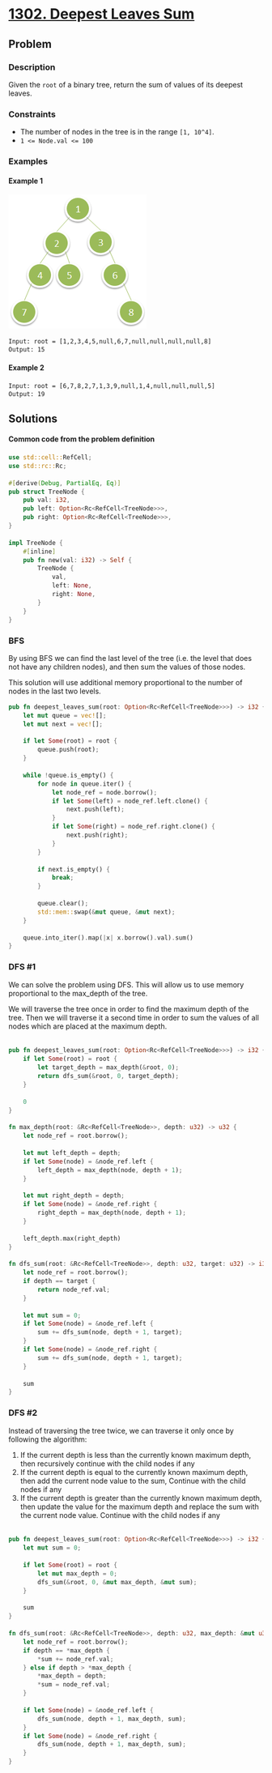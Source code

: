 # [1302. Deepest Leaves Sum](https://leetcode.com/problems/deepest-leaves-sum/)

## Problem

### Description

Given the `root` of a binary tree, return the sum of values of its deepest
leaves.

### Constraints

* The number of nodes in the tree is in the range `[1, 10^4]`.
* `1 <= Node.val <= 100`

### Examples

#### Example 1

![image](resources/1302/ex1.png)

```text
Input: root = [1,2,3,4,5,null,6,7,null,null,null,null,8]
Output: 15
```

#### Example 2

```text
Input: root = [6,7,8,2,7,1,3,9,null,1,4,null,null,null,5]
Output: 19
```

## Solutions

#### Common code from the problem definition

```rust
use std::cell::RefCell;
use std::rc::Rc;

#[derive(Debug, PartialEq, Eq)]
pub struct TreeNode {
    pub val: i32,
    pub left: Option<Rc<RefCell<TreeNode>>>,
    pub right: Option<Rc<RefCell<TreeNode>>>,
}

impl TreeNode {
    #[inline]
    pub fn new(val: i32) -> Self {
        TreeNode {
            val,
            left: None,
            right: None,
        }
    }
}
```

### BFS

By using BFS we can find the last level of the tree (i.e. the level that does
not have any children nodes), and then sum the values of those nodes.

This solution will use additional memory proportional to the number of nodes in
the last two levels.

```rust
pub fn deepest_leaves_sum(root: Option<Rc<RefCell<TreeNode>>>) -> i32 {
    let mut queue = vec![];
    let mut next = vec![];

    if let Some(root) = root {
        queue.push(root);
    }

    while !queue.is_empty() {
        for node in queue.iter() {
            let node_ref = node.borrow();
            if let Some(left) = node_ref.left.clone() {
                next.push(left);
            }
            if let Some(right) = node_ref.right.clone() {
                next.push(right);
            }
        }

        if next.is_empty() {
            break;
        }

        queue.clear();
        std::mem::swap(&mut queue, &mut next);
    }

    queue.into_iter().map(|x| x.borrow().val).sum()
}
```

### DFS #1

We can solve the problem using DFS. This will allow us to use memory
proportional to the max_depth of the tree.

We will traverse the tree once in order to find the maximum depth of the tree.
Then we will traverse it a second time in order to sum the values of all nodes
which are placed at the maximum depth.

```rust

pub fn deepest_leaves_sum(root: Option<Rc<RefCell<TreeNode>>>) -> i32 {
    if let Some(root) = root {
        let target_depth = max_depth(&root, 0);
        return dfs_sum(&root, 0, target_depth);
    }

    0
}

fn max_depth(root: &Rc<RefCell<TreeNode>>, depth: u32) -> u32 {
    let node_ref = root.borrow();

    let mut left_depth = depth;
    if let Some(node) = &node_ref.left {
        left_depth = max_depth(node, depth + 1);
    }

    let mut right_depth = depth;
    if let Some(node) = &node_ref.right {
        right_depth = max_depth(node, depth + 1);
    }

    left_depth.max(right_depth)
}

fn dfs_sum(root: &Rc<RefCell<TreeNode>>, depth: u32, target: u32) -> i32 {
    let node_ref = root.borrow();
    if depth == target {
        return node_ref.val;
    }

    let mut sum = 0;
    if let Some(node) = &node_ref.left {
        sum += dfs_sum(node, depth + 1, target);
    }
    if let Some(node) = &node_ref.right {
        sum += dfs_sum(node, depth + 1, target);
    }

    sum
}
```

### DFS #2

Instead of traversing the tree twice, we can traverse it only once by following
the algorithm:

1. If the current depth is less than the currently known maximum depth, then
   recursively continue with the child nodes if any
2. If the current depth is equal to the currently known maximum depth, then add
   the current node value to the sum, Continue with the child nodes if any
3. If the current depth is greater than the currently known maximum depth, then
   update the value for the maximum depth and replace the sum with the current
   node value. Continue with the child nodes if any

```rust

pub fn deepest_leaves_sum(root: Option<Rc<RefCell<TreeNode>>>) -> i32 {
    let mut sum = 0;

    if let Some(root) = root {
        let mut max_depth = 0;
        dfs_sum(&root, 0, &mut max_depth, &mut sum);
    }

    sum
}

fn dfs_sum(root: &Rc<RefCell<TreeNode>>, depth: u32, max_depth: &mut u32, sum: &mut i32) {
    let node_ref = root.borrow();
    if depth == *max_depth {
        *sum += node_ref.val;
    } else if depth > *max_depth {
        *max_depth = depth;
        *sum = node_ref.val;
    }

    if let Some(node) = &node_ref.left {
        dfs_sum(node, depth + 1, max_depth, sum);
    }
    if let Some(node) = &node_ref.right {
        dfs_sum(node, depth + 1, max_depth, sum);
    }
}
```
